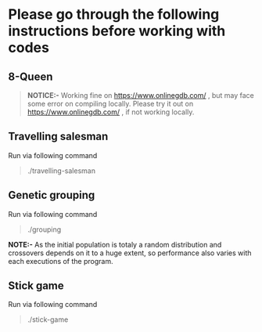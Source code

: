 # Please go through the following instructions before working with codes

## 8-Queen

> **NOTICE:-** Working fine on https://www.onlinegdb.com/ , but may face some error on compiling locally. Please try it out on https://www.onlinegdb.com/ , if not working locally.
## Travelling salesman

Run via following command
> ./travelling-salesman
## Genetic grouping

Run via following command
> ./grouping

**NOTE:-** As the initial population is totaly a random distribution and crossovers depends on it to a huge extent, so performance also varies with each executions of the program.

## Stick game

Run via following command
> ./stick-game
